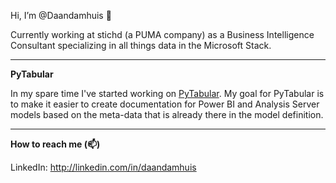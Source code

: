 Hi, I’m @Daandamhuis 👋

Currently working at stichd (a PUMA company) as a Business Intelligence Consultant specializing in all things data in the Microsoft Stack. 

---

**PyTabular**

In my spare time I've started working on [PyTabular](https://github.com/Curts0/PyTabular). My goal for PyTabular is to make it easier to create documentation for Power BI and Analysis Server models based on the meta-data that is already there in the model definition. 

---

**How to reach me (📫)**

LinkedIn: http://linkedin.com/in/daandamhuis

<!---
Daandamhuis/Daandamhuis is a ✨ special ✨ repository because its `README.md` (this file) appears on your GitHub profile.
You can click the Preview link to take a look at your changes.
--->
